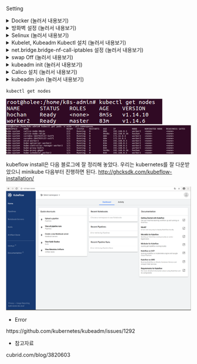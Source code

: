 Setting

<details>
<summary> Docker (눌러서 내용보기) </summary>
<div markdown="1">  

##### 🌼 Docker Download
[dockerInit.sh](dockerInit.sh)

##### 🌼 Sudo 명령없이 Docker 실행
[dockerSudo.sh](dockerSudo.sh)

</div>
</details>

<details>
<summary> 방화벽 설정 (눌러서 내용보기) </summary>
<div markdown="1">
kubernetes 환경에서 사용하는 포트는 다음 페이지에 있으며, worker와 master에서 사용하는 포트가 다 다르다.  

https://kubernetes.io/docs/setup/production-environment/tools/kubeadm/install-kubeadm/#check-required-ports  

##### 🌼 MasterNode 방화벽
[firewallMaster.sh](./firewallMaster.sh)

##### 🌼 WorkerNode 방화벽
[firewallWorker.sh](./firewallWorker.sh)

##### 🌼 Calico 포트 방화벽 열기
[firewallCalico.sh](./firewallCalico.sh)

</div>
</details>

<details>
<summary> Selinux (눌러서 내용보기) </summary>
<div markdown="1">  

[selinux.sh](./selinux.sh)

</div>
</details>

<details>
<summary> Kubelet, Kubeadm Kubectl 설치 (눌러서 내용보기) </summary>
<div markdown="1">  

[k8s_install.sh](./k8s_install.sh)
yum에서 repository문제 시 apt-get으로
[ubuntu16.04_kubernetes_install.md](./ubuntu16.04_kubernetes_install.md) 참고해서 설치
1.14.x 버전으로 만들어야하면 아래 소스를 참고해요!
[k8s_downgrade.sh](./k8s_downgrade.sh)

</div>
</details>

<details>
<summary> net.bridge.bridge-nf-call-iptables 설정 (눌러서 내용보기) </summary>
<div markdown="1">  

[net_bridge.sh](./net_bridge.sh)

</div>
</details>

<details>
<summary> swap Off (눌러서 내용보기) </summary>
<div markdown="1">  

Kubernetes는 Master, Worker 노드 모두 swap을 off 해야한다. Swap이 off 되어 있지 않으면 kubeadm init 단계에서 "[ERROR SWAP]: running with swap on is not supported. Please disable swap" 에러가 출력된다.  
[swapOff.sh](./swapOff.sh)

</div>
</details>

<details>
<summary> kubeadm init (눌러서 내용보기) </summary>
<div markdown="1">  
https://kubernetes.io/docs/setup/production-environment/tools/kubeadm/create-cluster-kubeadm/

pod network add-on의 종류에 따라서 --pod-network-cidr 설정 값을 다르게 해주어야 한다. pod network add-on로 Calico를 사용하므로 --pod-network-cidr 설정 값을 192.168.0.0/16으로 해야 하지만 가상머신 네트워크 대역인 192.168.0.5/24와 겹치기 때문에 172.16.0.0/16으로 변경하여 사용하자.

[k8s_init.sh](./k8s_init.sh)
</div>
</details>

<details>
<summary> Calico 설치 (눌러서 내용보기) </summary>
<div markdown="1">  
https://docs.projectcalico.org/v3.3/getting-started/kubernetes/installation/calico

kubectl get pods -n kube-system
 - pod network add-on이 설치되어 있지 않은 상태에서는 CoreDNS가 아직 시작되지 않은 상태를 확인할 수 있다.
![corednserr](./img/corednserr.png)

pod network add-on 설치는 Master 노드에서만 한다. 'kubeadm init' 단계에서 --pod-network-cidr 설정 값을 172.16.0.0/16으로 변경하여 사용하기는 했지만 Calico YAML 파일에서도 값을 변경하여 설치해야 한다.

[calico.sh](./calico.sh)

pod network add-on를 설치한 이후에 CoreDNS가 정상적으로 시작된 상태를 확인할 수 있습니다.
![coredns](./img/coredns.png)
</div>
</details>

<details>
<summary> kubeadm join (눌러서 내용보기) </summary>
<div markdown="1">  
 Worker 노드가 되기 위해서는 'kubeadm join' 명령어를 실행해서 Master 노드에 등록해야 한다. 'kubeadm join' 명령어 실행에 필요한 옵션들은 Master 노드에서 아래 명령어를 실행해서 확인할 수 있다.

```
 kubeadm token create --print-join-command
```

- worker node 등록
```
kubeadm join 192.168.0.5:6443 --token hcfumm.jerovbeueijtcflc --discovery-token-ca-cert-hash sha256:5e895759bvavsdsifsadad0...
```
![join](./img/join.png)
</div>
</details>

```
kubectl get nodes
```
![getnodes](./img/getnodes.png)
![masterpod](./img/masterpod.png)

kubeflow install은 다음 블로그에 잘 정리해 놓았다. 우리는 kubernetes를 잘 다운받았으니 minikube 다음부터 진행하면 된다.
http://ghcksdk.com/kubeflow-installation/

![kubeflow](./img/kubeflow.png)

- Error

<coredns error>
https://github.com/kubernetes/kubeadm/issues/1292

- 참고자료

cubrid.com/blog/3820603